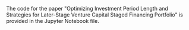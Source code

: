 The code for the paper "Optimizing Investment Period Length and Strategies for Later-Stage Venture Capital Staged Financing Portfolio" is provided in the Jupyter Notebook file.
